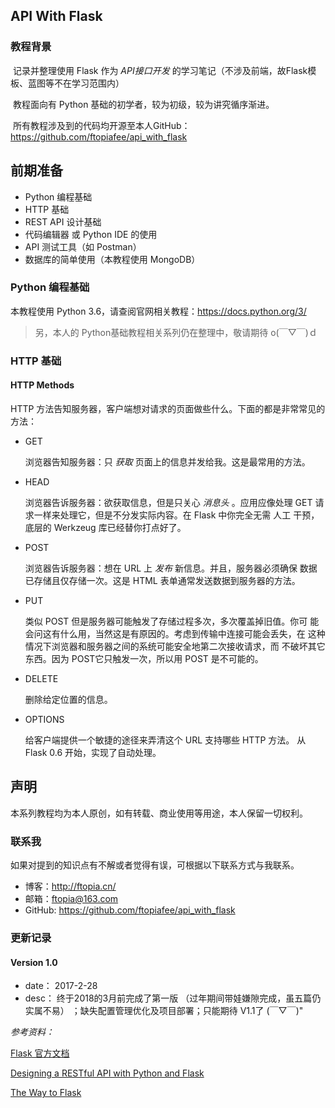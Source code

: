 ## API With Flask

### 教程背景

​	记录并整理使用 Flask 作为 *API接口开发* 的学习笔记（不涉及前端，故Flask模板、蓝图等不在学习范围内）

​	教程面向有 Python 基础的初学者，较为初级，较为讲究循序渐进。

​	所有教程涉及到的代码均开源至本人GitHub：https://github.com/ftopiafee/api_with_flask



## 前期准备

- Python 编程基础
- HTTP 基础
- REST API 设计基础
- 代码编辑器 或 Python IDE 的使用
- API 测试工具（如 Postman）
- 数据库的简单使用（本教程使用 MongoDB）



### Python 编程基础

本教程使用 Python 3.6，请查阅官网相关教程：https://docs.python.org/3/

> 另，本人的 Python基础教程相关系列仍在整理中，敬请期待  o(￣▽￣)ｄ



### HTTP 基础

#### HTTP Methods

HTTP 方法告知服务器，客户端想对请求的页面做些什么。下面的都是非常常见的方法：

- GET

  浏览器告知服务器：只 *获取* 页面上的信息并发给我。这是最常用的方法。

- HEAD

  浏览器告诉服务器：欲获取信息，但是只关心 *消息头* 。应用应像处理 GET 请求一样来处理它，但是不分发实际内容。在 Flask 中你完全无需 人工 干预，底层的 Werkzeug 库已经替你打点好了。

- POST

  浏览器告诉服务器：想在 URL 上 *发布* 新信息。并且，服务器必须确保 数据已存储且仅存储一次。这是 HTML 表单通常发送数据到服务器的方法。

- PUT

  类似 POST 但是服务器可能触发了存储过程多次，多次覆盖掉旧值。你可 能会问这有什么用，当然这是有原因的。考虑到传输中连接可能会丢失，在 这种 情况下浏览器和服务器之间的系统可能安全地第二次接收请求，而 不破坏其它东西。因为 POST它只触发一次，所以用 POST 是不可能的。

- DELETE

  删除给定位置的信息。

- OPTIONS

  给客户端提供一个敏捷的途径来弄清这个 URL 支持哪些 HTTP 方法。 从 Flask 0.6 开始，实现了自动处理。





## 声明

本系列教程均为本人原创，如有转载、商业使用等用途，本人保留一切权利。



### 联系我

如果对提到的知识点有不解或者觉得有误，可根据以下联系方式与我联系。

- 博客：http://ftopia.cn/ 
- 邮箱：ftopia@163.com
- GitHub: https://github.com/ftopiafee/api_with_flask



### 更新记录

#### Version 1.0

- date： 2017-2-28
- desc： 终于2018的3月前完成了第一版 （过年期间带娃嫌隙完成，虽五篇仍实属不易） ；缺失配置管理优化及项目部署；只能期待 V1.1了   (￣▽￣)"  



*参考资料：*

[Flask 官方文档](http://docs.jinkan.org/docs/flask/index.html)

[Designing a RESTful API with Python and Flask](https://blog.miguelgrinberg.com/post/the-flask-mega-tutorial-part-i-hello-world)

[The Way to Flask](http://liuliqiang.info/book/)

